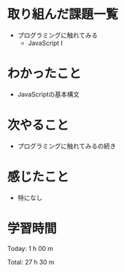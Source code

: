# 取り組んだ課題一覧
- プログラミングに触れてみる
  - JavaScript I

# わかったこと
- JavaScriptの基本構文

# 次やること
- プログラミングに触れてみるの続き
  
# 感じたこと
- 特になし
  
# 学習時間
Today: 1 h 00 m

Total: 27 h 30 m
